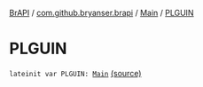 [BrAPI](../../index.md) / [com.github.bryanser.brapi](../index.md) / [Main](index.md) / [PLGUIN](./-p-l-g-u-i-n.md)

# PLGUIN

`lateinit var PLGUIN: `[`Main`](index.md) [(source)](https://github.com/BryanSer/BrAPI/raw/ver-kotlin/src/main/kotlin/com/github/bryanser/brapi/Main.kt#L26)